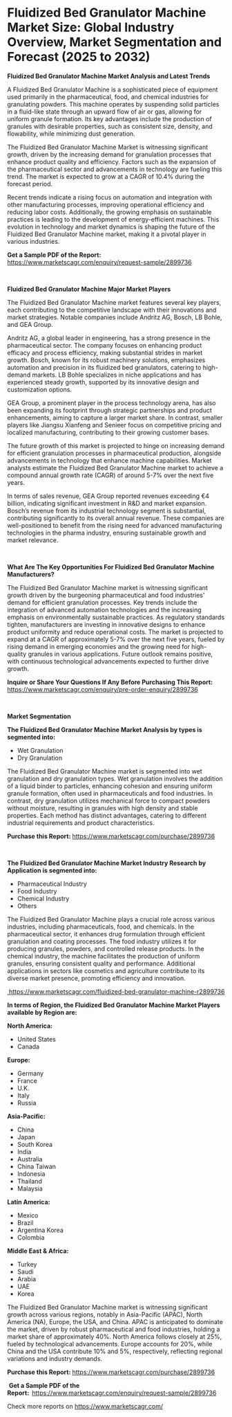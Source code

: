<p><h1>Fluidized Bed Granulator Machine Market Size: Global Industry Overview, Market Segmentation and Forecast (2025 to 2032)</h1></p><p><strong>Fluidized Bed Granulator Machine Market Analysis and Latest Trends</strong></p>
<p><p>A Fluidized Bed Granulator Machine is a sophisticated piece of equipment used primarily in the pharmaceutical, food, and chemical industries for granulating powders. This machine operates by suspending solid particles in a fluid-like state through an upward flow of air or gas, allowing for uniform granule formation. Its key advantages include the production of granules with desirable properties, such as consistent size, density, and flowability, while minimizing dust generation.</p><p>The Fluidized Bed Granulator Machine Market is witnessing significant growth, driven by the increasing demand for granulation processes that enhance product quality and efficiency. Factors such as the expansion of the pharmaceutical sector and advancements in technology are fueling this trend. The market is expected to grow at a CAGR of 10.4% during the forecast period. </p><p>Recent trends indicate a rising focus on automation and integration with other manufacturing processes, improving operational efficiency and reducing labor costs. Additionally, the growing emphasis on sustainable practices is leading to the development of energy-efficient machines. This evolution in technology and market dynamics is shaping the future of the Fluidized Bed Granulator Machine market, making it a pivotal player in various industries.</p></p>
<p><strong>Get a Sample PDF of the Report:&nbsp;</strong> <a href="https://www.marketscagr.com/enquiry/request-sample/2899736?utm_campaign=2945&utm_medium=2&utm_source=Github&utm_content=ia&utm_term=16032025&utm_id=fluidized-bed-granulator-machine">https://www.marketscagr.com/enquiry/request-sample/2899736</a></p>
<p>&nbsp;</p>
<p><strong>Fluidized Bed Granulator Machine Major Market Players</strong></p>
<p><p>The Fluidized Bed Granulator Machine market features several key players, each contributing to the competitive landscape with their innovations and market strategies. Notable companies include Andritz AG, Bosch, LB Bohle, and GEA Group.</p><p>Andritz AG, a global leader in engineering, has a strong presence in the pharmaceutical sector. The company focuses on enhancing product efficacy and process efficiency, making substantial strides in market growth. Bosch, known for its robust machinery solutions, emphasizes automation and precision in its fluidized bed granulators, catering to high-demand markets. LB Bohle specializes in niche applications and has experienced steady growth, supported by its innovative design and customization options.</p><p>GEA Group, a prominent player in the process technology arena, has also been expanding its footprint through strategic partnerships and product enhancements, aiming to capture a larger market share. In contrast, smaller players like Jiangsu Xianfeng and Senieer focus on competitive pricing and localized manufacturing, contributing to their growing customer bases.</p><p>The future growth of this market is projected to hinge on increasing demand for efficient granulation processes in pharmaceutical production, alongside advancements in technology that enhance machine capabilities. Market analysts estimate the Fluidized Bed Granulator Machine market to achieve a compound annual growth rate (CAGR) of around 5-7% over the next five years.</p><p>In terms of sales revenue, GEA Group reported revenues exceeding €4 billion, indicating significant investment in R&D and market expansion. Bosch’s revenue from its industrial technology segment is substantial, contributing significantly to its overall annual revenue. These companies are well-positioned to benefit from the rising need for advanced manufacturing technologies in the pharma industry, ensuring sustainable growth and market relevance.</p></p>
<p>&nbsp;</p>
<p><strong>What Are The Key Opportunities For Fluidized Bed Granulator Machine Manufacturers?</strong></p>
<p><p>The Fluidized Bed Granulator Machine market is witnessing significant growth driven by the burgeoning pharmaceutical and food industries' demand for efficient granulation processes. Key trends include the integration of advanced automation technologies and the increasing emphasis on environmentally sustainable practices. As regulatory standards tighten, manufacturers are investing in innovative designs to enhance product uniformity and reduce operational costs. The market is projected to expand at a CAGR of approximately 5-7% over the next five years, fueled by rising demand in emerging economies and the growing need for high-quality granules in various applications. Future outlook remains positive, with continuous technological advancements expected to further drive growth.</p></p>
<p><strong>Inquire or Share Your Questions If Any Before Purchasing This Report:</strong> <a href="https://www.marketscagr.com/enquiry/pre-order-enquiry/2899736?utm_campaign=2945&utm_medium=2&utm_source=Github&utm_content=ia&utm_term=16032025&utm_id=fluidized-bed-granulator-machine">https://www.marketscagr.com/enquiry/pre-order-enquiry/2899736</a></p>
<p>&nbsp;</p>
<p><strong>Market Segmentation</strong></p>
<p><strong>The Fluidized Bed Granulator Machine Market Analysis by types is segmented into:</strong></p>
<p><ul><li>Wet Granulation</li><li>Dry Granulation</li></ul></p>
<p><p>The Fluidized Bed Granulator Machine market is segmented into wet granulation and dry granulation types. Wet granulation involves the addition of a liquid binder to particles, enhancing cohesion and ensuring uniform granule formation, often used in pharmaceuticals and food industries. In contrast, dry granulation utilizes mechanical force to compact powders without moisture, resulting in granules with high density and stable properties. Each method has distinct advantages, catering to different industrial requirements and product characteristics.</p></p>
<p><strong>Purchase this Report:&nbsp;</strong><a href="https://www.marketscagr.com/purchase/2899736?utm_campaign=2945&utm_medium=2&utm_source=Github&utm_content=ia&utm_term=16032025&utm_id=fluidized-bed-granulator-machine">https://www.marketscagr.com/purchase/2899736</a></p>
<p>&nbsp;</p>
<p><strong>The Fluidized Bed Granulator Machine Market Industry Research by Application is segmented into:</strong></p>
<p><ul><li>Pharmaceutical Industry</li><li>Food Industry</li><li>Chemical Industry</li><li>Others</li></ul></p>
<p><p>The Fluidized Bed Granulator Machine plays a crucial role across various industries, including pharmaceuticals, food, and chemicals. In the pharmaceutical sector, it enhances drug formulation through efficient granulation and coating processes. The food industry utilizes it for producing granules, powders, and controlled release products. In the chemical industry, the machine facilitates the production of uniform granules, ensuring consistent quality and performance. Additional applications in sectors like cosmetics and agriculture contribute to its diverse market presence, promoting efficiency and innovation.</p></p>
<p><a href="https://www.marketscagr.com/fluidized-bed-granulator-machine-r2899736?utm_campaign=2945&utm_medium=2&utm_source=Github&utm_content=ia&utm_term=16032025&utm_id=fluidized-bed-granulator-machine">&nbsp;https://www.marketscagr.com/fluidized-bed-granulator-machine-r2899736</a></p>
<p><strong>In terms of Region, the Fluidized Bed Granulator Machine Market Players available by Region are:</strong></p>
<p>
    <p> <strong> North America: </strong>
        <ul>
            <li>United States</li>
            <li>Canada</li>
        </ul>
        </p> 
    <p> <strong> Europe: </strong>
        <ul>
            <li>Germany</li>
            <li>France</li>
            <li>U.K.</li>
            <li>Italy</li>
            <li>Russia</li>
        </ul>
        </p> 
    <p> <strong> Asia-Pacific: </strong>
        <ul>
            <li>China</li>
            <li>Japan</li>
            <li>South Korea</li>
            <li>India</li>
            <li>Australia</li>
            <li>China Taiwan</li>
            <li>Indonesia</li>
            <li>Thailand</li>
            <li>Malaysia</li>
        </ul>
        </p> 
    <p> <strong> Latin America: </strong>
        <ul>
            <li>Mexico</li>
            <li>Brazil</li>
            <li>Argentina Korea</li>
            <li>Colombia</li>
        </ul>
        </p> 
    <p> <strong> Middle East & Africa: </strong>
        <ul>
            <li>Turkey</li>
            <li>Saudi</li>
            <li>Arabia</li>
            <li>UAE</li>
            <li>Korea</li>
        </ul>
    </p>
    </p>
<p><p>The Fluidized Bed Granulator Machine market is witnessing significant growth across various regions, notably in Asia-Pacific (APAC), North America (NA), Europe, the USA, and China. APAC is anticipated to dominate the market, driven by robust pharmaceutical and food industries, holding a market share of approximately 40%. North America follows closely at 25%, fueled by technological advancements. Europe accounts for 20%, while China and the USA contribute 10% and 5%, respectively, reflecting regional variations and industry demands.</p></p>
<p><strong>Purchase this Report: </strong><a href="https://www.marketscagr.com/purchase/2899736?utm_campaign=2945&utm_medium=2&utm_source=Github&utm_content=ia&utm_term=16032025&utm_id=fluidized-bed-granulator-machine">https://www.marketscagr.com/purchase/2899736</a></p>
<p>&nbsp;<strong>Get a Sample PDF of the Report:&nbsp;&nbsp;</strong><a href="https://www.marketscagr.com/enquiry/request-sample/2899736?utm_campaign=2945&utm_medium=2&utm_source=Github&utm_content=ia&utm_term=16032025&utm_id=fluidized-bed-granulator-machine">https://www.marketscagr.com/enquiry/request-sample/2899736</a></p>
<p><strong></strong></p>
<p>Check more reports on <a href="https://www.marketscagr.com/?utm_campaign=2945&utm_medium=2&utm_source=Github&utm_content=ia&utm_term=16032025&utm_id=fluidized-bed-granulator-machine">https://www.marketscagr.com/</a></p>